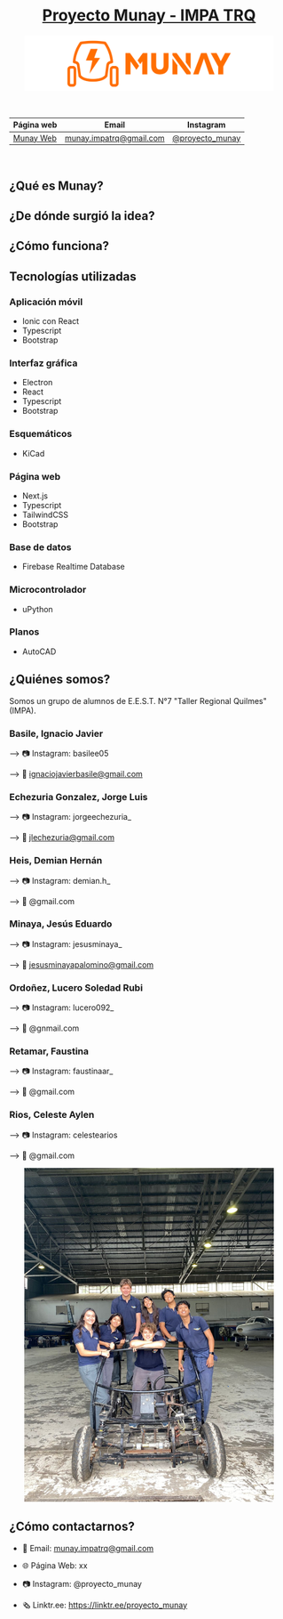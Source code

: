 <div align="center">

# [Proyecto Munay - IMPA TRQ](https://www.instagram.com/proyecto_munay/)

<img src="/imagenes/munay logo-02 (1)1.png" height="100" width="450" />

&nbsp;

| Página web | Email | Instagram |
|------------|-------|-----------|
|[Munay Web](https://www.google.com.ar/?hl=es)|munay.impatrq@gmail.com|[@proyecto_munay](https://www.instagram.com/proyecto_munay/)|

&nbsp;

</div>

## ¿Qué es Munay?


## ¿De dónde surgió la idea?



## ¿Cómo funciona?



## Tecnologías utilizadas

### Aplicación móvil

- Ionic con React
- Typescript
- Bootstrap

### Interfaz gráfica

- Electron
- React
- Typescript
- Bootstrap

### Esquemáticos

- KiCad

### Página web

- Next.js
- Typescript
- TailwindCSS
- Bootstrap

### Base de datos

- Firebase Realtime Database

### Microcontrolador

- uPython

### Planos

- AutoCAD

## ¿Quiénes somos?

Somos un grupo de alumnos de E.E.S.T. N°7 "Taller Regional Quilmes" (IMPA).

### Basile, Ignacio Javier
--> 📷 Instagram: basilee05

--> 📧 ignaciojavierbasile@gmail.com

### Echezuria Gonzalez, Jorge Luis
--> 📷 Instagram: jorgeechezuria_


--> 📧 jlechezuria@gmail.com

### Heis, Demian Hernán
--> 📷 Instagram: demian.h_

--> 📧 @gmail.com

### Minaya, Jesús Eduardo
--> 📷 Instagram: jesusminaya_

--> 📧 jesusminayapalomino@gmail.com

### Ordoñez, Lucero Soledad Rubi
--> 📷 Instagram: lucero092_

--> 📧 @gnmail.com

### Retamar, Faustina
--> 📷 Instagram: faustinaar_

--> 📧 @gmail.com

### Rios, Celeste Aylen
--> 📷 Instagram: celestearios

--> 📧 @gmail.com

<div align="center">

<img src="/imagenes/fotogrupal_munay.jpg" width="450"/>

</div>

## ¿Cómo contactarnos?

* 📧 Email: munay.impatrq@gmail.com

* 🌐 Página Web: xx

* 📷 Instagram: @proyecto_munay

* 🗞️ Linktr.ee: https://linktr.ee/proyecto_munay
